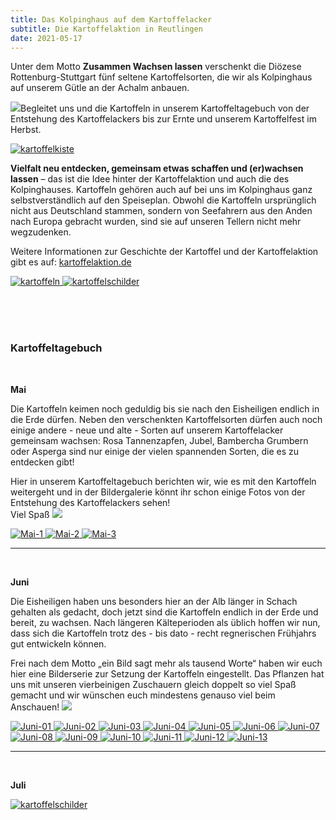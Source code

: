 ```yaml
---
title: Das Kolpinghaus auf dem Kartoffelacker
subtitle: Die Kartoffelaktion in Reutlingen
date: 2021-05-17
---
```


<!--mehr-->

Unter dem Motto **Zusammen Wachsen lassen** verschenkt die Diözese Rottenburg-Stuttgart fünf seltene Kartoffelsorten, die wir als Kolpinghaus auf unserem Gütle an der Achalm anbauen.

<img class="openmoji" src="{% include img-link id='openmoji-27A1' folder='' %}">Begleitet uns und die Kartoffeln in unserem Kartoffeltagebuch von der Entstehung des Kartoffelackers bis zur Ernte und unserem Kartoffelfest im Herbst.

<div class="gallery">
<a href="{% include img-link options='c_fill,g_south,h_0.8,w_1.0/c_fill,g_south,h_1.0,w_0.7' id='2021-05-17-das-kolpinghaus-auf-dem-kartoffelacker-kartoffelkiste' %}" data-size="1047x675" data-med-size="1047x675" data-med="{% include img-link options='c_fill,g_south,h_0.8,w_1.0/c_fill,g_south,h_1.0,w_0.7' id='2021-05-17-das-kolpinghaus-auf-dem-kartoffelacker-kartoffelkiste' %}">
<img class="img-fluid mb-4 rounded mx-auto d-block w-75" src="{% include img-link id='2021-05-17-das-kolpinghaus-auf-dem-kartoffelacker-kartoffelkiste' options='c_fill,g_south,h_0.8,w_1.0/c_fill,g_south,h_1.0,w_0.7/w_800' %}" alt="kartoffelkiste" />
</a>
</div>

**Vielfalt neu entdecken, gemeinsam etwas schaffen und (er)wachsen lassen** – das ist die Idee hinter der Kartoffelaktion und auch die des Kolpinghauses. Kartoffeln gehören auch auf bei uns im Kolpinghaus ganz selbstverständlich auf den Speiseplan. Obwohl die Kartoffeln ursprünglich nicht aus Deutschland stammen, sondern von Seefahrern aus den Anden nach Europa gebracht wurden, sind sie auf unseren Tellern nicht mehr wegzudenken.

Weitere Informationen zur Geschichte der Kartoffel und der Kartoffelaktion gibt es auf: [kartoffelaktion.de](https://kartoffelaktion.de/)

<div class="row gallery">
<a class="col" href="{% include img-link id='2021-05-17-das-kolpinghaus-auf-dem-kartoffelacker-kartoffeln' %}" data-size="3648x2736" data-med-size="3648x2736" data-med="{% include img-link id='2021-05-17-das-kolpinghaus-auf-dem-kartoffelacker-kartoffeln' %}">
<img class="img-fluid mb-4 rounded" src="{% include img-link id='2021-05-17-das-kolpinghaus-auf-dem-kartoffelacker-kartoffeln' options='w_800' %}" alt="kartoffeln" />
</a>
<a class="col" href="{% include img-link id='2021-05-17-das-kolpinghaus-auf-dem-kartoffelacker-kartoffelschilder' %}" data-size="2736x3648" data-med-size="2736x3648" data-med="{% include img-link id='2021-05-17-das-kolpinghaus-auf-dem-kartoffelacker-kartoffelschilder' %}">
<img class="img-fluid mb-4 rounded" src="{% include img-link id='2021-05-17-das-kolpinghaus-auf-dem-kartoffelacker-kartoffelschilder' options='w_800' %}" alt="kartoffelschilder" />
</a>
</div>

<br><br><br>

### Kartoffeltagebuch

<br>

**Mai**

Die Kartoffeln keimen noch geduldig bis sie nach den Eisheiligen endlich in die Erde dürfen. Neben den verschenkten Kartoffelsorten dürfen auch noch einige andere - neue und alte - Sorten auf unserem Kartoffelacker gemeinsam wachsen: Rosa Tannenzapfen, Jubel, Bambercha Grumbern oder Asperga sind nur einige der vielen spannenden Sorten, die es zu entdecken gibt!

Hier in unserem Kartoffeltagebuch berichten wir, wie es mit den Kartoffeln weitergeht und in der Bildergalerie könnt ihr schon einige Fotos von der Entstehung des Kartoffelackers sehen! <br>Viel Spaß <img class="openmoji" src="{% include img-link id='openmoji-1F600' folder='' %}">

<div class="row gallery">
<a class="col" href="{% include img-link id='2021-05-17-das-kolpinghaus-auf-dem-kartoffelacker-mai-1' %}" data-size="1200x1600" data-med-size="1200x1600" data-med="{% include img-link id='2021-05-17-das-kolpinghaus-auf-dem-kartoffelacker-mai-1' %}">
<img class="img-fluid mb-4 rounded" src="{% include img-link id='2021-05-17-das-kolpinghaus-auf-dem-kartoffelacker-mai-1' options='w_800' %}" alt="Mai-1" />
</a>
<a class="col" href="{% include img-link id='2021-05-17-das-kolpinghaus-auf-dem-kartoffelacker-mai-2' %}" data-size="1200x1600" data-med-size="1200x1600" data-med="{% include img-link id='2021-05-17-das-kolpinghaus-auf-dem-kartoffelacker-mai-2' %}">
<img class="img-fluid mb-4 rounded" src="{% include img-link id='2021-05-17-das-kolpinghaus-auf-dem-kartoffelacker-mai-2' options='w_800' %}" alt="Mai-2" />
</a>
<a class="col" href="{% include img-link id='2021-05-17-das-kolpinghaus-auf-dem-kartoffelacker-mai-3' %}" data-size="480x640" data-med-size="480x640" data-med="{% include img-link id='2021-05-17-das-kolpinghaus-auf-dem-kartoffelacker-mai-3' %}">
<img class="img-fluid mb-4 rounded" src="{% include img-link id='2021-05-17-das-kolpinghaus-auf-dem-kartoffelacker-mai-3' options='w_800' %}" alt="Mai-3" />
</a>
</div>

<hr><br>

**Juni**

Die Eisheiligen haben uns besonders hier an der Alb länger in Schach gehalten als gedacht, doch jetzt sind die Kartoffeln endlich in der Erde und bereit, zu wachsen. Nach längeren Kälteperioden als üblich hoffen wir nun, dass sich die Kartoffeln trotz des - bis dato - recht regnerischen Frühjahrs gut entwickeln können.

Frei nach dem Motto „ein Bild sagt mehr als tausend Worte“ haben wir euch hier eine Bilderserie zur Setzung der Kartoffeln eingestellt. Das Pflanzen hat uns mit unseren vierbeinigen Zuschauern gleich doppelt so viel Spaß gemacht und wir wünschen euch mindestens genauso viel beim Anschauen! <img class="openmoji" src="{% include img-link id='openmoji-1F600' folder='' %}">

<div class="row gallery">
<a class="col-lg-3 col-md-4 col-xs-6" href="{% include img-link id='2021-05-17-das-kolpinghaus-auf-dem-kartoffelacker-juni-01' %}" data-size="6000x4000" data-med-size="6000x4000" data-med="{% include img-link id='2021-05-17-das-kolpinghaus-auf-dem-kartoffelacker-juni-01' %}">
<img class="img-fluid mb-4 rounded" src="{% include img-link id='2021-05-17-das-kolpinghaus-auf-dem-kartoffelacker-juni-01' options='w_800' %}" alt="Juni-01" />
</a>
<a class="col-lg-3 col-md-4 col-xs-6" href="{% include img-link id='2021-05-17-das-kolpinghaus-auf-dem-kartoffelacker-juni-02' %}" data-size="6000x4000" data-med-size="6000x4000" data-med="{% include img-link id='2021-05-17-das-kolpinghaus-auf-dem-kartoffelacker-juni-02' %}">
<img class="img-fluid mb-4 rounded" src="{% include img-link id='2021-05-17-das-kolpinghaus-auf-dem-kartoffelacker-juni-02' options='w_800' %}" alt="Juni-02" />
</a>
<a class="col-lg-3 col-md-4 col-xs-6" href="{% include img-link id='2021-05-17-das-kolpinghaus-auf-dem-kartoffelacker-juni-03' %}" data-size="6000x4000" data-med-size="6000x4000" data-med="{% include img-link id='2021-05-17-das-kolpinghaus-auf-dem-kartoffelacker-juni-03' %}">
<img class="img-fluid mb-4 rounded" src="{% include img-link id='2021-05-17-das-kolpinghaus-auf-dem-kartoffelacker-juni-03' options='w_800' %}" alt="Juni-03" />
</a>
<a class="col-lg-3 col-md-4 col-xs-6" href="{% include img-link id='2021-05-17-das-kolpinghaus-auf-dem-kartoffelacker-juni-04' %}" data-size="6000x4000" data-med-size="6000x4000" data-med="{% include img-link id='2021-05-17-das-kolpinghaus-auf-dem-kartoffelacker-juni-04' %}">
<img class="img-fluid mb-4 rounded" src="{% include img-link id='2021-05-17-das-kolpinghaus-auf-dem-kartoffelacker-juni-04' options='w_800' %}" alt="Juni-04" />
</a>
<a class="col-lg-3 col-md-4 col-xs-6" href="{% include img-link id='2021-05-17-das-kolpinghaus-auf-dem-kartoffelacker-juni-05' %}" data-size="6000x4000" data-med-size="6000x4000" data-med="{% include img-link id='2021-05-17-das-kolpinghaus-auf-dem-kartoffelacker-juni-05' %}">
<img class="img-fluid mb-4 rounded" src="{% include img-link id='2021-05-17-das-kolpinghaus-auf-dem-kartoffelacker-juni-05' options='w_800' %}" alt="Juni-05" />
</a>
<a class="col-lg-3 col-md-4 col-xs-6" href="{% include img-link id='2021-05-17-das-kolpinghaus-auf-dem-kartoffelacker-juni-06' %}" data-size="6000x4000" data-med-size="6000x4000" data-med="{% include img-link id='2021-05-17-das-kolpinghaus-auf-dem-kartoffelacker-juni-06' %}">
<img class="img-fluid mb-4 rounded" src="{% include img-link id='2021-05-17-das-kolpinghaus-auf-dem-kartoffelacker-juni-06' options='w_800' %}" alt="Juni-06" />
</a>
<a class="col-lg-3 col-md-4 col-xs-6" href="{% include img-link id='2021-05-17-das-kolpinghaus-auf-dem-kartoffelacker-juni-07' %}" data-size="6000x4000" data-med-size="6000x4000" data-med="{% include img-link id='2021-05-17-das-kolpinghaus-auf-dem-kartoffelacker-juni-07' %}">
<img class="img-fluid mb-4 rounded" src="{% include img-link id='2021-05-17-das-kolpinghaus-auf-dem-kartoffelacker-juni-07' options='w_800' %}" alt="Juni-07" />
</a>
<a class="col-lg-3 col-md-4 col-xs-6" href="{% include img-link id='2021-05-17-das-kolpinghaus-auf-dem-kartoffelacker-juni-08' %}" data-size="4000x6000" data-med-size="4000x6000" data-med="{% include img-link id='2021-05-17-das-kolpinghaus-auf-dem-kartoffelacker-juni-08' %}">
<img class="img-fluid mb-4 rounded" src="{% include img-link id='2021-05-17-das-kolpinghaus-auf-dem-kartoffelacker-juni-08' options='w_800,h_533' %}" alt="Juni-08" />
</a>
<a class="col-lg-3 col-md-4 col-xs-6" href="{% include img-link id='2021-05-17-das-kolpinghaus-auf-dem-kartoffelacker-juni-09' %}" data-size="6000x4000" data-med-size="6000x4000" data-med="{% include img-link id='2021-05-17-das-kolpinghaus-auf-dem-kartoffelacker-juni-09' %}">
<img class="img-fluid mb-4 rounded" src="{% include img-link id='2021-05-17-das-kolpinghaus-auf-dem-kartoffelacker-juni-09' options='w_800' %}" alt="Juni-09" />
</a>
<a class="col-lg-3 col-md-4 col-xs-6" href="{% include img-link id='2021-05-17-das-kolpinghaus-auf-dem-kartoffelacker-juni-10' %}" data-size="6000x4000" data-med-size="6000x4000" data-med="{% include img-link id='2021-05-17-das-kolpinghaus-auf-dem-kartoffelacker-juni-10' %}">
<img class="img-fluid mb-4 rounded" src="{% include img-link id='2021-05-17-das-kolpinghaus-auf-dem-kartoffelacker-juni-10' options='w_800' %}" alt="Juni-10" />
</a>
<a class="col-lg-3 col-md-4 col-xs-6" href="{% include img-link id='2021-05-17-das-kolpinghaus-auf-dem-kartoffelacker-juni-11' %}" data-size="6000x4000" data-med-size="6000x4000" data-med="{% include img-link id='2021-05-17-das-kolpinghaus-auf-dem-kartoffelacker-juni-11' %}">
<img class="img-fluid mb-4 rounded" src="{% include img-link id='2021-05-17-das-kolpinghaus-auf-dem-kartoffelacker-juni-11' options='w_800' %}" alt="Juni-11" />
</a>
<a class="col-lg-3 col-md-4 col-xs-6" href="{% include img-link id='2021-05-17-das-kolpinghaus-auf-dem-kartoffelacker-juni-12' %}" data-size="6000x4000" data-med-size="6000x4000" data-med="{% include img-link id='2021-05-17-das-kolpinghaus-auf-dem-kartoffelacker-juni-12' %}">
<img class="img-fluid mb-4 rounded" src="{% include img-link id='2021-05-17-das-kolpinghaus-auf-dem-kartoffelacker-juni-12' options='w_800' %}" alt="Juni-12" />
</a>
<a class="col-lg-3 col-md-4 col-xs-6" href="{% include img-link id='2021-05-17-das-kolpinghaus-auf-dem-kartoffelacker-juni-13' %}" data-size="6000x4000" data-med-size="6000x4000" data-med="{% include img-link id='2021-05-17-das-kolpinghaus-auf-dem-kartoffelacker-juni-13' %}">
<img class="img-fluid mb-4 rounded" src="{% include img-link id='2021-05-17-das-kolpinghaus-auf-dem-kartoffelacker-juni-13' options='w_800' %}" alt="Juni-13" />
</a>
</div>

<hr><br>

**Juli**

<div class="row">
<a class="col" href="{% include img-link id='2021-05-17-das-kolpinghaus-auf-dem-kartoffelacker-juli.pdf' %}">
<img class="img-fluid mb-4 rounded img-thumbnail" src="{% include img-link id='2021-05-17-das-kolpinghaus-auf-dem-kartoffelacker-juli.jpg' %}" alt="kartoffelschilder" />
</a>
</div>
